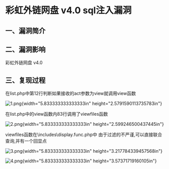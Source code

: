 彩虹外链网盘 v4.0 sql注入漏洞
=============================

一、漏洞简介
------------

二、漏洞影响
------------

彩虹外链网盘 v4.0

三、复现过程
------------

在list.php中第12行判断如果接收的act参数为view就调用view函数

![1.png](/Users/aresx/Documents/VulWiki/.resource/彩虹外链网盘v4.0sql注入漏洞/media/rId24.png){width="5.833333333333333in"
height="2.5791590113735783in"}

在list.php中的view函数内83行调用了viewfiles函数

![2.png](/Users/aresx/Documents/VulWiki/.resource/彩虹外链网盘v4.0sql注入漏洞/media/rId25.png){width="5.833333333333333in"
height="2.599246500437445in"}

viewfiles函数在\\includes\\display.func.php中
由于过滤的不严谨,可以直接联合查询,并有一个回显点

![3.png](/Users/aresx/Documents/VulWiki/.resource/彩虹外链网盘v4.0sql注入漏洞/media/rId26.png){width="5.833333333333333in"
height="3.217784339457568in"}

![4.png](/Users/aresx/Documents/VulWiki/.resource/彩虹外链网盘v4.0sql注入漏洞/media/rId27.png){width="5.833333333333333in"
height="3.57371719160105in"}
